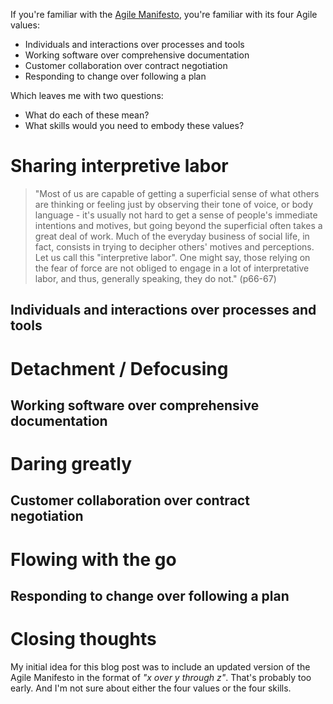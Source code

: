 <!--
.. title: Four skills for the four Agile values
.. slug: four-skills-for-the-four-agile-values
.. date: 2022-02-04 22:04:06 UTC+01:00
.. tags: 
.. category: 
.. link: 
.. description: 
.. type: text
-->

If you're familiar with the [Agile Manifesto](https://agilemanifesto.org/), you're familiar with its four Agile values:

- Individuals and interactions over processes and tools
- Working software over comprehensive documentation
- Customer collaboration over contract negotiation
- Responding to change over following a plan

Which leaves me with two questions:

- What do each of these mean?
- What skills would you need to embody these values?

<!-- TEASER_END -->

# Sharing interpretive labor

>  "Most of us are capable of getting a superficial sense of what others are thinking or feeling just by observing their tone of voice, or body language - it's usually not hard to get a sense of people's immediate intentions and motives, but going beyond the superficial often takes a great deal of work. Much of the everyday business of social life, in fact, consists in trying to decipher others' motives and perceptions. Let us call this "interpretive labor". One might say, those relying on the fear of force are not obliged to engage in a lot of interpretative labor, and thus, generally speaking, they do not." (p66-67)

## Individuals and interactions over processes and tools


# Detachment / Defocusing

## Working software over comprehensive documentation


# Daring greatly

## Customer collaboration over contract negotiation


# Flowing with the go

## Responding to change over following a plan


# Closing thoughts
My initial idea for this blog post was to include an updated version of the Agile Manifesto in the format of *"x over y through z"*. That's probably too early. And I'm not sure about either the four values or the four skills.








